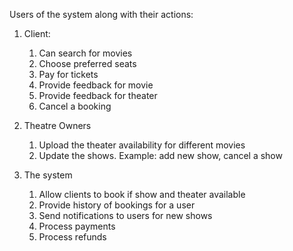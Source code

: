 Users of the system along with their actions:

1. Client:
	1. Can search for movies
	2. Choose preferred seats
	3. Pay for tickets
	4. Provide feedback for movie
	5. Provide feedback for theater
	6. Cancel a booking

2. Theatre Owners
	1. Upload the theater availability for different movies
	2. Update the shows. Example: add new show, cancel a show

3. The system
	1. Allow clients to book if show and theater available
	2. Provide history of bookings for a user
	3. Send notifications to users for new shows
	4. Process payments
	5. Process refunds
